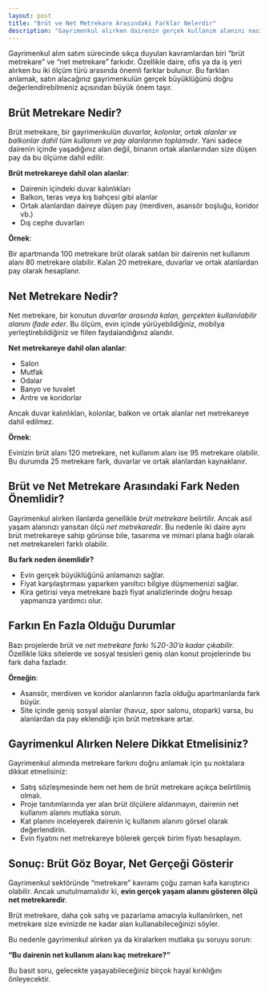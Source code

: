 ```yaml
---
layout: post
title: "Brüt ve Net Metrekare Arasındaki Farklar Nelerdir"
description: "Gayrimenkul alırken dairenin gerçek kullanım alanını nasıl hesaplayacağınızı, hangi ölçümün ne anlama geldiğini ve dikkat etmeniz gereken detayları bu yazıda keşfedin."
---
```


Gayrimenkul alım satım sürecinde sıkça duyulan kavramlardan biri “brüt metrekare” ve “net metrekare” farkıdır. Özellikle daire, ofis ya da iş yeri alırken bu iki ölçüm türü arasında önemli farklar bulunur. Bu farkları anlamak, satın alacağınız gayrimenkulün gerçek büyüklüğünü doğru değerlendirebilmeniz açısından büyük önem taşır.

## Brüt Metrekare Nedir?

Brüt metrekare, bir gayrimenkulün *duvarlar, kolonlar, ortak alanlar ve balkonlar dahil tüm kullanım ve pay alanlarının toplamıdır*. Yani sadece dairenin içinde yaşadığınız alan değil, binanın ortak alanlarından size düşen pay da bu ölçüme dahil edilir.

**Brüt metrekareye dahil olan alanlar**:

- Dairenin içindeki duvar kalınlıkları
- Balkon, teras veya kış bahçesi gibi alanlar
- Ortak alanlardan daireye düşen pay (merdiven, asansör boşluğu, koridor vb.)
- Dış cephe duvarları

**Örnek**:

Bir apartmanda 100 metrekare brüt olarak satılan bir dairenin net kullanım alanı 80 metrekare olabilir. Kalan 20 metrekare, duvarlar ve ortak alanlardan pay olarak hesaplanır.

## Net Metrekare Nedir?

Net metrekare, bir konutun *duvarlar arasında kalan, gerçekten kullanılabilir alanını ifade eder*. Bu ölçüm, evin içinde yürüyebildiğiniz, mobilya yerleştirebildiğiniz ve fiilen faydalandığınız alandır.

**Net metrekareye dahil olan alanlar**:

- Salon
- Mutfak
- Odalar
- Banyo ve tuvalet
- Antre ve koridorlar

Ancak duvar kalınlıkları, kolonlar, balkon ve ortak alanlar net metrekareye dahil edilmez.

**Örnek**:

Evinizin brüt alanı 120 metrekare, net kullanım alanı ise 95 metrekare olabilir. Bu durumda 25 metrekare fark, duvarlar ve ortak alanlardan kaynaklanır.

## Brüt ve Net Metrekare Arasındaki Fark Neden Önemlidir?

Gayrimenkul alırken ilanlarda genellikle *brüt metrekare* belirtilir. Ancak asıl yaşam alanınızı yansıtan ölçü *net metrekaredir*. Bu nedenle iki daire aynı brüt metrekareye sahip görünse bile, tasarıma ve mimari plana bağlı olarak net metrekareleri farklı olabilir.

**Bu fark neden önemlidir?**

- Evin gerçek büyüklüğünü anlamanızı sağlar.
- Fiyat karşılaştırması yaparken yanıltıcı bilgiye düşmemenizi sağlar.
- Kira getirisi veya metrekare bazlı fiyat analizlerinde doğru hesap yapmanıza yardımcı olur.

## Farkın En Fazla Olduğu Durumlar

Bazı projelerde brüt ve *net metrekare farkı %20-30’a kadar çıkabilir*. Özellikle lüks sitelerde ve sosyal tesisleri geniş olan konut projelerinde bu fark daha fazladır.

**Örneğin**:

- Asansör, merdiven ve koridor alanlarının fazla olduğu apartmanlarda fark büyür.
- Site içinde geniş sosyal alanlar (havuz, spor salonu, otopark) varsa, bu alanlardan da pay eklendiği için brüt metrekare artar.

## Gayrimenkul Alırken Nelere Dikkat Etmelisiniz?

Gayrimenkul alımında metrekare farkını doğru anlamak için şu noktalara dikkat etmelisiniz:

- Satış sözleşmesinde hem net hem de brüt metrekare açıkça belirtilmiş olmalı.
- Proje tanıtımlarında yer alan brüt ölçülere aldanmayın, dairenin net kullanım alanını mutlaka sorun.
- Kat planını inceleyerek dairenin iç kullanım alanını görsel olarak değerlendirin.
- Evin fiyatını net metrekareye bölerek gerçek birim fiyatı hesaplayın.

## Sonuç: Brüt Göz Boyar, Net Gerçeği Gösterir

Gayrimenkul sektöründe “metrekare” kavramı çoğu zaman kafa karıştırıcı olabilir. Ancak unutulmamalıdır ki, **evin gerçek yaşam alanını gösteren ölçü net metrekaredir**.

Brüt metrekare, daha çok satış ve pazarlama amacıyla kullanılırken, net metrekare size evinizde ne kadar alan kullanabileceğinizi söyler.

Bu nedenle gayrimenkul alırken ya da kiralarken mutlaka şu soruyu sorun:

**“Bu dairenin net kullanım alanı kaç metrekare?”**

Bu basit soru, gelecekte yaşayabileceğiniz birçok hayal kırıklığını önleyecektir.